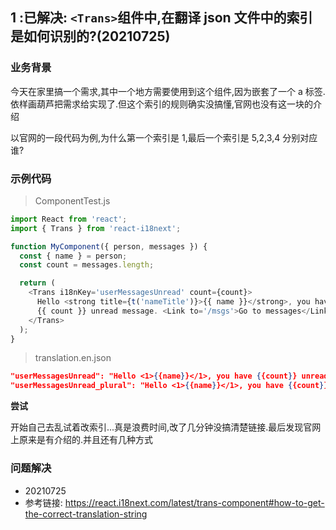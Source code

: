 ## 1 :已解决: `<Trans>`组件中,在翻译 json 文件中的索引是如何识别的?(20210725)

### 业务背景

今天在家里搞一个需求,其中一个地方需要使用到这个组件,因为嵌套了一个 a 标签.依样画葫芦把需求给实现了.但这个索引的规则确实没搞懂,官网也没有这一块的介绍

以官网的一段代码为例,为什么第一个索引是 1,最后一个索引是 5,2,3,4 分别对应谁?

### 示例代码

> ComponentTest.js

```javascript
import React from 'react';
import { Trans } from 'react-i18next';

function MyComponent({ person, messages }) {
  const { name } = person;
  const count = messages.length;

  return (
    <Trans i18nKey='userMessagesUnread' count={count}>
      Hello <strong title={t('nameTitle')}>{{ name }}</strong>, you have{' '}
      {{ count }} unread message. <Link to='/msgs'>Go to messages</Link>.
    </Trans>
  );
}
```

> translation.en.json

```json
"userMessagesUnread": "Hello <1>{{name}}</1>, you have {{count}} unread message. <5>Go to message</5>.",
"userMessagesUnread_plural": "Hello <1>{{name}}</1>, you have {{count}} unread messages.  <5>Go to messages</5>.",
```

**尝试**

开始自己去乱试着改索引...真是浪费时间,改了几分钟没搞清楚链接.最后发现官网上原来是有介绍的.并且还有几种方式

### 问题解决

- 20210725
- 参考链接: https://react.i18next.com/latest/trans-component#how-to-get-the-correct-translation-string
